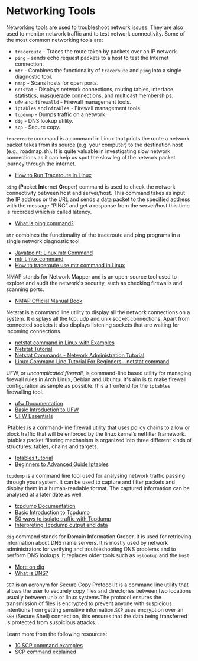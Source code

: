 # Networking Tools

Networking tools are used to troubleshoot network issues. They are also used to monitor network traffic and to test network connectivity. Some of the most common networking tools are:

- `traceroute` - Traces the route taken by packets over an IP network.
- `ping` - sends echo request packets to a host to test the Internet connection.
- `mtr` - Combines the functionality of `traceroute` and `ping` into a single diagnostic tool.
- `nmap` - Scans hosts for open ports.
- `netstat` - Displays network connections, routing tables, interface statistics, masquerade connections, and multicast memberships.
- `ufw` and `firewalld` - Firewall management tools.
- `iptables` and `nftables` - Firewall management tools.
- `tcpdump` - Dumps traffic on a network.
- `dig` - DNS lookup utility.
- `scp` - Secure copy.

`traceroute` command is a command in Linux that prints the route a network packet takes from its source (e.g. your computer) to the destination host (e.g., roadmap.sh). It is quite valuable in investigating slow network connections as it can help us spot the slow leg of the network packet journey through the internet.

- [How to Run Traceroute in Linux](https://linuxhint.com/run_traceroute_linux/)

`ping` (**P**acket **In**ternet **G**roper) command is used to check the network connectivity between host and server/host. This command takes as input the IP address or the URL and sends a data packet to the specified address with the message “PING” and get a response from the server/host this time is recorded which is called latency.

- [What is ping command?](https://linuxize.com/post/linux-ping-command/)

`mtr` combines the functionality of the traceroute and ping programs in a single network diagnostic tool.

- [Javatpoint: Linux mtr Command](https://www.javatpoint.com/linux-mtr)
- [mtr Linux command](https://www.tutorialspoint.com/unix_commands/mtr.htm)
- [How to traceroute use mtr command in Linux](https://www.devopsroles.com/how-to-traceroute-use-mtr-command-in-linux/)

NMAP stands for Network Mapper and is an open-source tool used to explore and audit the network's security, such as checking firewalls and scanning ports.

- [NMAP Official Manual Book](https://nmap.org/book/man.html)

Netstat is a command line utility to display all the network connections on a system. It displays all the tcp, udp and unix socket connections. Apart from connected sockets it also displays listening sockets that are waiting for incoming connections.

- [netstat command in Linux with Examples](https://www.tutorialspoint.com/unix_commands/netstat.htm)
- [Netstat Tutorial](http://www.c-jump.com/CIS24/Slides/Networking/html_utils/netstat.html)
- [Netstat Commands - Network Administration Tutorial](https://www.youtube.com/watch?v=bxFwpm4IobU)
- [Linux Command Line Tutorial For Beginners - netstat command](https://www.youtube.com/watch?v=zGNcvBaN5wE)

UFW, or _uncomplicated firewall_, is command-line based utility for managing firewall rules in Arch Linux, Debian and Ubuntu. It's aim is to make firewall configuration as simple as possible. It is a frontend for the `iptables` firewalling tool.

- [ufw Documentation](https://manpages.ubuntu.com/manpages/trusty/man8/ufw.8.html)
- [Basic Introduction to UFW](https://www.linux.com/training-tutorials/introduction-uncomplicated-firewall-ufw/)
- [UFW Essentials](https://www.digitalocean.com/community/tutorials/ufw-essentials-common-firewall-rules-and-commands)

IPtables is a command-line firewall utility that uses policy chains to allow or block traffic that will be enforced by the linux kernel’s netfilter framework. Iptables packet filtering mechanism is organized into three different kinds of structures: tables, chains and targets.

- [Iptables tutorial](https://www.hostinger.in/tutorials/iptables-tutorial)
- [Beginners to Advanced Guide Iptables](https://erravindrapawadia.medium.com/iptables-tutorial-beginners-to-advanced-guide-to-linux-firewall-839e10501759)

`tcpdump` is a command line tool used for analysing network traffic passing through your system. It can be used to capture and filter packets and display them in a human-readable format. The captured information can be analysed at a later date as well.

- [tcpdump Documentation](https://www.tcpdump.org/manpages/tcpdump.1.html)
- [Basic Introduction to Tcpdump](https://opensource.com/article/18/10/introduction-tcpdump)
- [50 ways to isolate traffic with Tcpdump](https://danielmiessler.com/study/tcpdump/)
- [Interpreting Tcpdump output and data](https://www.youtube.com/watch?v=7bsQP9sKHrs)

`dig` command stands for **D**omain **I**nformation **G**roper. It is used for retrieving information about DNS name servers. It is mostly used by network administrators for verifying and troubleshooting DNS problems and to perform DNS lookups. It replaces older tools such as `nslookup` and the `host`.

- [More on dig](https://linuxize.com/post/how-to-use-dig-command-to-query-dns-in-linux/)
- [What is DNS?](https://www.cloudflare.com/en-gb/learning/dns/what-is-dns/)

`SCP` is an acronym for Secure Copy Protocol.It is a command line utility that allows the user to securely copy files and directories between two locations usually between unix or linux systems.The protocol ensures the transmission of files is encrypted to prevent anyone with suspicious intentions from getting sensitive information.`SCP` uses encryption over an `SSH` (Secure Shell) connection, this ensures that the data being transferred is protected from suspicious attacks.

Learn more from the following resources:

- [10 SCP command examples](https://www.tecmint.com/scp-commands-examples/)
- [SCP command explained](https://phoenixnap.com/kb/linux-scp-command)
